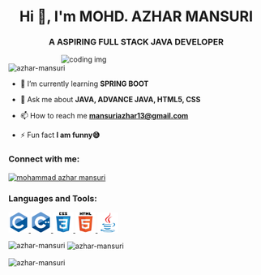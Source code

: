 <h1 align="center">Hi 👋, I'm MOHD. AZHAR MANSURI</h1>
<h3 align="center">A ASPIRING FULL STACK JAVA DEVELOPER</h3>
<img align="right" alt="coding img" width="400"  src="https://miro.medium.com/v2/resize:fit:1360/0*7Q3yvSIv_t0ioJ-Z.gif" alt="">

<p align="left"> <img src="https://komarev.com/ghpvc/?username=azhar-mansuri&label=Profile%20views&color=0e75b6&style=flat" alt="azhar-mansuri" /> </p>

- 🌱 I’m currently learning **SPRING BOOT**

- 💬 Ask me about **JAVA, ADVANCE JAVA, HTML5, CSS**

- 📫 How to reach me **mansuriazhar13@gmail.com**

- ⚡ Fun fact **I am funny😅**

<h3 align="left">Connect with me:</h3>
<p align="left">
<a href="https://linkedin.com/in/mohammad azhar mansuri" target="blank"><img align="center" src="https://raw.githubusercontent.com/rahuldkjain/github-profile-readme-generator/master/src/images/icons/Social/linked-in-alt.svg" alt="mohammad azhar mansuri" height="30" width="40" /></a>
</p>

<h3 align="left">Languages and Tools:</h3>
<p align="left"> <a href="https://www.cprogramming.com/" target="_blank" rel="noreferrer"> <img src="https://raw.githubusercontent.com/devicons/devicon/master/icons/c/c-original.svg" alt="c" width="40" height="40"/> </a> <a href="https://www.w3schools.com/cpp/" target="_blank" rel="noreferrer"> <img src="https://raw.githubusercontent.com/devicons/devicon/master/icons/cplusplus/cplusplus-original.svg" alt="cplusplus" width="40" height="40"/> </a> <a href="https://www.w3schools.com/css/" target="_blank" rel="noreferrer"> <img src="https://raw.githubusercontent.com/devicons/devicon/master/icons/css3/css3-original-wordmark.svg" alt="css3" width="40" height="40"/> </a> <a href="https://www.w3.org/html/" target="_blank" rel="noreferrer"> <img src="https://raw.githubusercontent.com/devicons/devicon/master/icons/html5/html5-original-wordmark.svg" alt="html5" width="40" height="40"/> </a> <a href="https://www.java.com" target="_blank" rel="noreferrer"> <img src="https://raw.githubusercontent.com/devicons/devicon/master/icons/java/java-original.svg" alt="java" width="40" height="40"/> </a> </p>

<p><img align="left" src="https://github-readme-stats.vercel.app/api/top-langs?username=azhar-mansuri&show_icons=true&locale=en&layout=compact" alt="azhar-mansuri" /></p>

<p>&nbsp;<img align="center" src="https://github-readme-stats.vercel.app/api?username=azhar-mansuri&show_icons=true&locale=en" alt="azhar-mansuri" /></p>

<p><img align="center" src="https://github-readme-streak-stats.herokuapp.com/?user=azhar-mansuri&" alt="azhar-mansuri" /></p>
